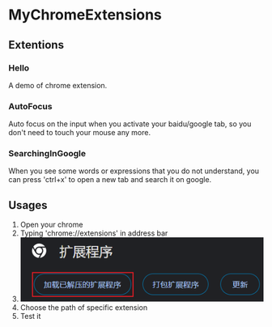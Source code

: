 # MyChromeExtensions

## Extentions

### Hello

A demo of chrome extension.

### AutoFocus

Auto focus on the input when you activate your baidu/google tab, so you don't need to touch your mouse any more.

### SearchingInGoogle

When you see some words or expressions that you do not understand, you can press 'ctrl+x' to open a new tab and search it on google.

## Usages

1. Open your chrome
2. Typing 'chrome://extensions' in address bar
3. ![alt text](image.png)
4. Choose the path of specific extension
5. Test it